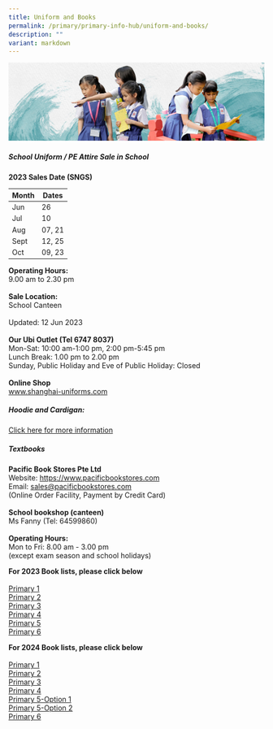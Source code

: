 ```yaml
---
title: Uniform and Books
permalink: /primary/primary-info-hub/uniform-and-books/
description: ""
variant: markdown
---
```

![](/images/01%20Banner%20Photos/info-hub.jpg)

##### **School Uniform / PE Attire Sale in School**

**2023 Sales Date (SNGS)**



| Month | Dates |
| -------- | -------- |
| Jun     | 26     |
| Jul     | 10    |
| Aug     | 07, 21     |
| Sept     | 12, 25     |
| Oct     | 09, 23     |

**Operating Hours:**<br>9.00 am to 2.30 pm<br><br>
**Sale Location:**<br>School Canteen<br><br> Updated: 12 Jun 2023<br><br>
**Our Ubi Outlet  (Tel 6747 8037)**<br>
Mon-Sat: 10:00 am-1:00 pm, 2:00 pm-5:45 pm<br>
Lunch Break: 1.00 pm to 2.00 pm<br>
Sunday, Public Holiday and Eve of Public Holiday: Closed<br><br>
**Online Shop**<br>
<a href="http://www.shanghai-uniforms.com/">www.shanghai-uniforms.com</a>

##### **Hoodie and Cardigan:**

[Click here for more information](https://www.magdalene.com.sg/chijstnicholas)



##### **Textbooks**
**Pacific Book Stores Pte Ltd**<br>
Website:  https://www.pacificbookstores.com<br>Email: sales@pacificbookstores.com<br>
(Online Order Facility, Payment by Credit Card)<br><br>
**School bookshop (canteen)**<br>
Ms Fanny (Tel: 64599860)<br><br>
**Operating Hours:**<br>
Mon to Fri: 8.00 am - 3.00 pm<br>(except exam season and school holidays)<br>

**For 2023 Book lists, please click below**<br><br>
[Primary 1](/files/p1%20booklist.pdf)<br>[Primary 2](/files/p2%20booklist.pdf)<br>[Primary 3](/files/p3%20booklist.pdf)<br>[Primary 4](/files/p4%20booklist.pdf)<br>[Primary 5](/files/p5%20booklist.pdf)<br>[Primary 6](/files/p6%20booklist.pdf)

**For 2024 Book lists, please click below**<br><br>
[Primary 1](/files/P1_2024.pdf)<br>[Primary 2](/files/P2_2024.pdf)<br>[Primary 3](/files/P3_2024.pdf)<br>[Primary 4](/files/P4_2024.pdf)<br>[Primary 5-Option 1](/files/P5_2024_Option_1.pdf)<br>[Primary 5-Option 2](/files/P5_2024_Option_2.pdf)<br>[Primary 6](/files/P6_2024.pdf)
